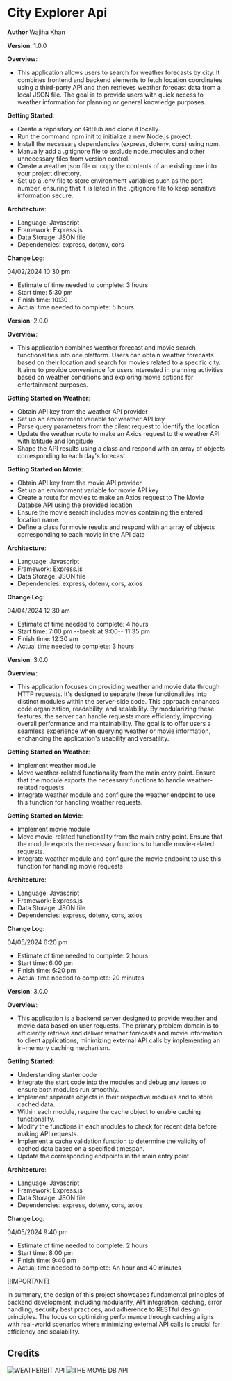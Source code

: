 # City Explorer Api

**Author** Wajiha Khan

**Version**: 1.0.0

**Overview**:

- This application allows users to search for weather forecasts by city. It combines frontend and backend elements to fetch location coordinates using a third-party API and then retrieves weather forecast data from a local JSON file. The goal is to provide users with quick access to weather information for planning or general knowledge purposes.

**Getting Started**:

- Create a repository on GitHub and clone it locally.
- Run the command npm init to initialize a new Node.js project.
- Install the necessary dependencies (express, dotenv, cors) using npm.
- Manually add a .gitignore file to exclude node_modules and other unnecessary files from version control.
- Create a weather.json file or copy the contents of an existing one into your project directory.
- Set up a .env file to store environment variables such as the port number, ensuring that it is listed in the .gitignore file to keep sensitive information secure.

**Architecture**:

- Language: Javascript
- Framework: Express.js
- Data Storage: JSON file
- Dependencies: express, dotenv, cors

**Change Log**:

04/02/2024 10:30 pm

- Estimate of time needed to complete: 3 hours
- Start time: 5:30 pm
- Finish time: 10:30
- Actual time needed to complete: 5 hours

**Version**: 2.0.0

**Overview**:

- This application combines weather forecast and movie search functionalities into one platform. Users can obtain weather forecasts based on their location and search for movies related to a specific city. It aims to provide convenience for users interested in planning activities based on weather conditions and exploring movie options for entertainment purposes.

**Getting Started on Weather**:

- Obtain API key from the weather API provider
- Set up an environment variable for weather API key
- Parse query parameters from the cilent request to identify the location
- Update the weather route to make an Axios request to the weather API with latitude and longitude
- Shape the API results using a class and respond with an array of objects corresponding to each day's forecast

**Getting Started on Movie**:

- Obtain API key from the movie API provider
- Set up an environment variable for movie API key
- Create a route for movies to make an Axios request to The Movie Databse API using the provided location
- Ensure the movie search includes movies containing the entered location name.
- Define a class for movie results and respond with an array of objects corresponding to each movie in the API data

**Architecture**:

- Language: Javascript
- Framework: Express.js
- Data Storage: JSON file
- Dependencies: express, dotenv, cors, axios

**Change Log**:

04/04/2024 12:30 am

- Estimate of time needed to complete: 4 hours
- Start time: 7:00 pm --break at 9:00-- 11:35 pm
- Finish time: 12:30 am
- Actual time needed to complete: 3 hours

**Version**: 3.0.0

**Overview**:

- This application focuses on providing weather and movie data through HTTP requests. It's designed to separate these functionalities into distinct modules within the server-side code. This approach enhances code organization, readability, and scalability. By modularizing these features, the server can handle requests more efficiently, improving overall performance and maintainability. The goal is to offer users a seamless experience when querying weather or movie information, enchancing the application's usability and versatility.

**Getting Started on Weather**:

- Implement weather module
- Move weather-related functionality from the main entry point. Ensure that the module exports the necessary functions to handle weather-related requests.
- Integrate weather module and configure the weather endpoint to use this function for handling weather requests.

**Getting Started on Movie**:

- Implement movie module
- Move movie-related functionality from the main entry point. Ensure that the module exports the necessary functions to handle movie-related requests.
- Integrate weather module and configure the movie endpoint to use this function for handling movie requests

**Architecture**:

- Language: Javascript
- Framework: Express.js
- Data Storage: JSON file
- Dependencies: express, dotenv, cors, axios

**Change Log**:

04/05/2024 6:20 pm

- Estimate of time needed to complete: 2 hours
- Start time: 6:00 pm
- Finish time: 6:20 pm
- Actual time needed to complete: 20 minutes

**Version**: 3.0.0

**Overview**:

- This application is a backend server designed to provide weather and movie data based on user requests. The primary problem domain is to efficiently retrieve and deliver weather forecasts and movie information to client applications, minimizing external API calls by implementing an in-memory caching mechanism.

**Getting Started**:

- Understanding starter code
- Integrate the start code into the modules and debug any issues to ensure both modules run smoothly.
- Implement separate objects in their respective modules and to store cached data.
- Within each module, require the cache object to enable caching functionality.
- Modify the functions in each modules to check for recent data before making API requests.
- Implement a cache validation function to determine the validity of cached data based on a specified timespan.
- Update the corresponding endpoints in the main entry point.

**Architecture**:

- Language: Javascript
- Framework: Express.js
- Data Storage: JSON file
- Dependencies: express, dotenv, cors, axios

**Change Log**:

04/05/2024 9:40 pm

- Estimate of time needed to complete: 2 hours
- Start time: 8:00 pm
- Finish time: 9:40 pm
- Actual time needed to complete: An hour and 40 minutes

[!IMPORTANT]

In summary, the design of this project showcases fundamental principles of backend development, including modularity, API integration, caching, error handling, security best practices, and adherence to RESTful design principles. The focus on optimizing performance through caching aligns with real-world scenarios where minimizing external API calls is crucial for efficiency and scalability.

## Credits

![WEATHERBIT API](https://www.weatherbit.io/api)
![THE MOVIE DB API](https://developer.themoviedb.org/docs/getting-started)